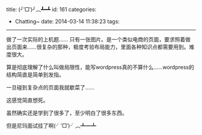 title: (╯‵□′)╯︵┻━┻
id: 161
categories:
  - Chatting~
date: 2014-03-14 11:38:23
tags:
---

做了一次实际的上机题…… 只有一张图片。是一个类似电商的页面，要求照着做出页面来……很复杂的那种，极度考验布局能力，里面各种知识点都需要用到。难度很大。
<!-- more -->
算是彻底理解了什么叫做局限性，能写wordpress真的不算什么……wordpress的结构简直是简单到发指。

一旦碰到复杂点的页面我就歇菜了……

这感觉简直想死。

虽然确实还是学到了很多了，至少明白了很多东西。

但是尼玛面试挂了啊(╯‵□′)╯︵┻━┻